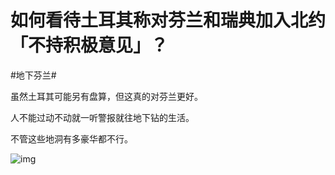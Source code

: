# 如何看待土耳其称对芬兰和瑞典加入北约「不持积极意见」？

\#地下芬兰#

虽然土耳其可能另有盘算，但这真的对芬兰更好。

人不能过动不动就一听警报就往地下钻的生活。

不管这些地洞有多豪华都不行。

![img](https://pic3.zhimg.com/80/v2-afd5b83d52e80d1b650506f4b9ae3429_720w.jpg?source=1940ef5c)


